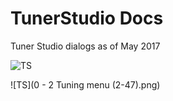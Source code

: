 # TunerStudio Docs
Tuner Studio dialogs as of May 2017

![TS](0-1_Engine_Menu_1-25.png)

![TS](0 - 2 Tuning menu (2-47).png)
